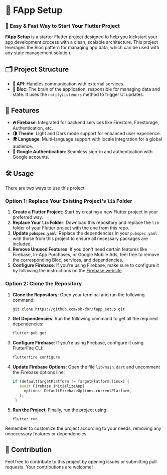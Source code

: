 # 📱 FApp Setup
### 🚀 Easy & Fast Way to Start Your Flutter Project

**FApp Setup** is a starter Flutter project designed to help you kickstart your app development process with a clean, scalable architecture. This project leverages the Bloc pattern for managing app data, which can be used with any state management solution.

## 🗂️ Project Structure

- **🔗 API**: Handles communication with external services.
- **🧠 Bloc**: The brain of the application, responsible for managing data and state. It uses the `notifyListeners` method to trigger UI updates.

## 🌟 Features

- **🔥 Firebase**: Integrated for backend services like Firestore, Firestorage, Authentication, etc.
- **🌗 Theme**: Light and Dark mode support for enhanced user experience.
- **🌍 Language**: Multi-language support with locale integration for a global audience.
- **🔑 Google Authentication**: Seamless sign-in and authentication with Google accounts.

## 🛠️ Usage

There are two ways to use this project:

### Option 1: Replace Your Existing Project's `lib` Folder

1. **Create a Flutter Project**: Start by creating a new Flutter project in your preferred way.
2. **Replace Your `lib` Folder**: Download this repository and replace the `lib` folder of your Flutter project with the one from this repo.
3. **Update `pubspec.yaml`**: Replace the dependencies in your `pubspec.yaml` with those from this project to ensure all necessary packages are included.
4. **Remove Unused Features**: If you don't need certain features like Firebase, In-App Purchases, or Google Mobile Ads, feel free to remove the corresponding Bloc, services, and dependencies.
5. **Configure Firebase**: If you're using Firebase, make sure to configure it by following the instructions on the [Firebase website](https://firebase.google.com/docs/flutter/setup).

### Option 2: Clone the Repository

1. **Clone the Repository**: Open your terminal and run the following command:
   ```bash
   git clone https://github.com/sb-dor/fapp_setup.git
   ```
2. **Get Dependencies**: Run the following command to get all the required dependencies:
   ```bash
   flutter pub get
   ```
3. **Configure Firebase**: If you're using Firebase, configure it using FlutterFire CLI:
   ```bash
   flutterfire configure
   ```
4. **Update Firebase Options**: Open the file `lib/main.dart` and uncomment the Firebase options line:
   ```dart
   if (defaultTargetPlatform != TargetPlatform.linux) {
      await Firebase.initializeApp(
        options: DefaultFirebaseOptions.currentPlatform,
      );
    }
   ```
5. **Run the Project**: Finally, run the project using:
   ```bash
   flutter run
   ```

Remember to customize the project according to your needs, removing any unnecessary features or dependencies.

## 🤝 Contribution

Feel free to contribute to this project by opening issues or submitting pull requests. Your contributions are welcome!